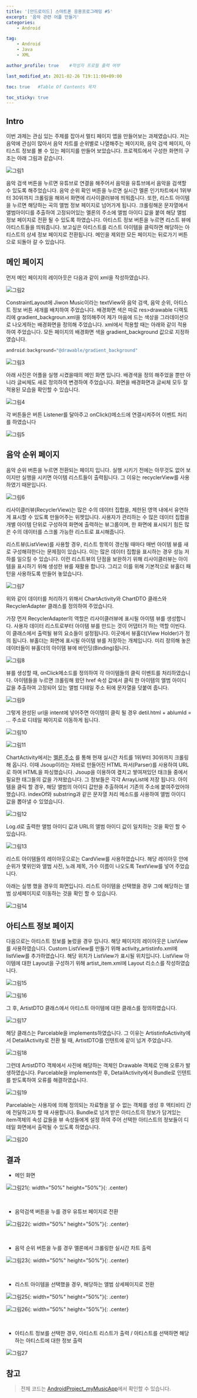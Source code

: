 ```yaml
---
title: '[안드로이드] 스마트폰 응용프로그래밍 #5' 
excerpt: '음악 관련 어플 만들기'
categories:
    - Android

tag:
    - Android
    - Java
    - XML

author_profile: true    #작성자 프로필 출력 여부

last_modified_at: 2021-02-26 T19:11:00+09:00

toc: true   #Table Of Contents 목차 

toc_sticky: true
---
```


## Intro
이번 과제는 관심 있는 주제를 잡아서 멀티 페이지 앱을 만들어보는 과제였습니다. 저는 음악에 관심이 많아서 음악 차트를 순위별로 나열해주는 페이지와, 음악 검색 페이지, 아티스트 정보를 볼 수 있는 페이지를 만들어 보았습니다. 프로젝트에서 구성한 화면의 구조는 아래 그림과 같습니다. 

![그림1](https://user-images.githubusercontent.com/47733530/109287865-7d0e8400-7867-11eb-9ad5-88a43a659fc3.png)

음악 검색 버튼을 누르면 유튜브로 연결을 해주어서 음악을 유튜브에서 음악을 검색할 수 있도록 해주었습니다. 음악 순위 확인 버튼을 누르면 실시간 멜론 인기차트에서 1위부터 30위까지 크롤링을 해와서 화면에 리사이클러뷰에 띄워줍니다. 또한, 리스트 아이템을 누르면 해당하는 곡의 앨범 정보 페이지로 넘어가게 됩니다. 크롤링해온 문자열에서 앨범아이디를 추출하여 고정되어있는 멜론의 주소에 앨범 아이디 값을 붙여 해당 앨범 정보 페이지로 전환 될 수 있도록 하였습니다. 아티스트 정보 버튼을 누르면 리스트 뷰에 아티스트들을 띄워줍니다. 보고싶은 아티스트를 리스트 아이템을 클릭하면 해당하는 아티스트의 상세 정보 페이지로 전환됩니다. 메인을 제외한 모든 페이지는 뒤로가기 버튼으로 되돌아 갈 수 있습니다.


## 메인 페이지

먼저 메인 페이지의 레이아웃은  다음과 같이 xml을 작성하였습니다.

![그림2](https://user-images.githubusercontent.com/47733530/109288047-b515c700-7867-11eb-894b-8db14e88f88f.png)

 ConstraintLayout에 Jiwon Music이라는 textView와 음악 검색, 음악 순위, 아티스트
정보 버튼 세개를 배치하여 주었습니다. 배경화면 색은 따로 res>drawable 디렉토리에 gradient_backgroun.xml을 정의해주어 제가 마음에 드는 색상을 그라데이션으로 나오게하는 배경화면을 정의해 주었습니다. xml에서 적용할 때는 아래와 같이 적용하여 주었습니다. 모든 페이지의 배경화면 색을 gradient_background 값으로 지정하였습니다.

```java
android:background="@drawable/gradient_background"
 ```

![그림3](https://user-images.githubusercontent.com/47733530/109288054-b6df8a80-7867-11eb-8110-73e08004707a.png)

아래 사진은 어플을 실행 시켰을때의 메인 화면 입니다. 배경색을 정의 해주었을 뿐만 아니라 글씨체도 새로 정의하여 변경하여 주었습니다. 화면을 배경화면과 글씨체 모두 잘 적용된 모습을 확인할 수 있습니다.

![그림4](https://user-images.githubusercontent.com/47733530/109288055-b7782100-7867-11eb-9483-2990427b954a.png)

각 버튼들은 버튼 Listener를 달아주고 onClick()메소드에 연결시켜주어 이벤트 처리를 하였습니다

![그림5](https://user-images.githubusercontent.com/47733530/109288056-b810b780-7867-11eb-938e-fce27401c8a0.png)


## 음악 순위 페이지

음악 순위 버튼을 누르면 전환되는 페이지 입니다. 실행 시키기 전에는 아무것도 없어 보이지만 실행을 시키면 아이템 리스트들이 출력됩니다. 그 이유는 recyclerView를 사용하였기 때문입니다. 

![그림6](https://user-images.githubusercontent.com/47733530/109288829-bb587300-7868-11eb-9f5f-605800f3b146.png)

리사이클러뷰(RecyclerView)는 많은 수의 데이터 집합을, 제한된 영역 내에서 유연하게 표시할 수 있도록 만들어주는 위젯입니다. 사용자가 관리하는 수 많은 데이터 집합을 개별 아이템 단위로 구성하여 화면에 출력하는 뷰그룹이며, 한 화면에 표시되기 힘든 많은 수의 데이터를 스크롤 가능한 리스트로 표시해줍니다. 

리스트뷰(ListView)를 사용할 경우, 리스트 항목이 갱신될 때마다 매번 아이템 뷰를 새로 구성해햐한다는 문제점이 있습니다. 이는 많은 데이터 집합을 표시하는 경우 성능 저하를 일으킬 수 있습니다. 이런 리스트뷰의 단점을 보완하기 위해 리사이클러뷰는 아이템을 표시하기 위해 생성한 뷰를 재활용 합니다. 그리고 이를 위해 기본적으로 뷰홀더 패턴을 사용하도록 만들어 놓았습니다.

![그림7](https://user-images.githubusercontent.com/47733530/109288832-bd223680-7868-11eb-9cc4-571b6315e305.png)

위와 같이 데이터를 처리하기 위해서 ChartActivity와 ChartDTO 클래스와 RecyclerAdapter 클래스를 정의하여 주었습니다. 

가장 먼저 RecyclerAdapter의 역할은 리사이클러뷰에 표시될 아이템 뷰를 생성합니다. 사용자 데이터 리스트로부터 아이템 뷰를 만드는 것이 어댑터가 하는 역할 이빈다. 이 클래스에서 출력될 뷰의 요소들이 설정됩니다. 이곳에서 뷰홀더(View Holder)가 정의 됩니다. 뷰홀더는 화면에 표시될 아이템 뷰를 저장하는 개체입니다. 미리 정의해 놓은 데이터들이 뷰홀더의 아이템 뷰에 바인딩(Binding)됩니다.

![그림8](https://user-images.githubusercontent.com/47733530/109288837-be536380-7868-11eb-851e-fb0e9e100e8f.png)

뷰를 생성할 때, onClick메소드를 정의하여 각 아이템들의 클릭 이벤트를 처리하였습니다. 아이템들을 누르면 크롤링해 왔던 href 속성 값에서 클릭 한 아이템의 앨범 아이디 값을 추출하여 고정되어 있는 앨범 디테일 주소 뒤에 문자열을 덧붙여 줍니다.

![그림9](https://user-images.githubusercontent.com/47733530/109288838-beebfa00-7868-11eb-9ab4-2f1d8254ca0a.png)

그렇게 완성된 url을 intent에 넣어주면 아이템이 클릭 될 경우 detil.html + ablumId = … 주소로 디테일 페이지로 이동하게 됩니다. 

![그림10](https://user-images.githubusercontent.com/47733530/109288841-bf849080-7868-11eb-853c-7eb6b11f40d2.png)

![그림11](https://user-images.githubusercontent.com/47733530/109288849-c01d2700-7868-11eb-9ec1-190211da27ab.png)

ChartActivity에서는 [멜론 주소](https://www.melon.com/chart/) 를 통해 현재 실시간 차트를 1위부터 30위까지 크롤링 해 옵니다. 이때 Jsoup이라는 자바로 만들어진 HTML 파서(Parser)를 사용하여 URL로 하여 HTML을 파싱했습니다. Jsoup을 이용하여 곂치고 쌓여져있던 태크들 중에서 필요한 태그들의 값을 가져왔습니다. 그 정보들은 각각 ArrayList에 저장 됩니다. 아이템을 클릭 할 경우, 해당 앨범의 아이디 값만을 추출하여서 기존의 주소에 붙여주었어야 했습니다. indexOf와 substring과 같은 문자열 처리 메소드를 사용하여 앨범 아이디 값을 뽑아낼 수 있었습니다. 

![그림12](https://user-images.githubusercontent.com/47733530/109311598-5cefbc80-7889-11eb-90e6-81a7f606456d.png)

Log.d로 출력한 앨범 아이디 값과 URL의 앨범 아이디 값이 일치하는 것을 확인 할 수 있습니다. 

![그림13](https://user-images.githubusercontent.com/47733530/109311613-5feaad00-7889-11eb-9f27-0cc4523c210b.png)

리스트 아이템들의 레이아웃으로는 CardView를 사용하였습니다. 해당 레이아웃 안에 순위가 몇위인와 앨범 사진, 노래 제목, 가수 이름이 나오도록 TextView를 넣어 주었습니다. 

아래는 실행 했을 경우의 화면입니다. 리스트 아이템을 선택했을 경우 그에 해당하는 앨범 상세페이지로 이동하는 것을 확인 할 수 있습니다. 

![그림14](https://user-images.githubusercontent.com/47733530/109311616-60834380-7889-11eb-8d7c-8ce535bd1183.png)


## 아티스트 정보 페이지 

다음으로는 아티스트 정보를 눌렀을 경우 입니다. 해당 페이지의 레이아웃은 ListView를 사용하였습니다. Custom ListView를 만들기 위해 activity_artistinfo.xml에 listView를 추가하였습니다. 해당 위치가 ListView가 표시될 위치입니다. ListView 아이템에 대한 Layout을 구성하기 위해 artist_item.xml에 Layout 리소스를 작성하였습니다.  

![그림15](https://user-images.githubusercontent.com/47733530/109311619-611bda00-7889-11eb-83d4-f0e14af1396f.png)

![그림16](https://user-images.githubusercontent.com/47733530/109311622-61b47080-7889-11eb-8fb5-8087d5004347.png)

그 후, ArtistDTO 클래스에서 아티스트 아이템에 대한 클래스를 정의하였습니다. 

![그림17](https://user-images.githubusercontent.com/47733530/109311623-624d0700-7889-11eb-987f-2926dc772fa6.png)

해당 클래스는 Parcelable을 implements하였습니다. 그 이유는 ArtistinfoActivity에서 DetailActivity로 전환 될 때, ArtistDTO를 인텐트에 같이 넘겨 주었습니다. 

![그림18](https://user-images.githubusercontent.com/47733530/109311626-624d0700-7889-11eb-9c88-056710a21e5a.png)

그런데 ArtistDTO 객체에서 사진에 해당하는 객체인 Drawable 객체로 인해 오류가 발생하였습니다. Parcelable을 implements한 후, DetailActivity에서 Bundle로 인텐트를 받도록하여 오류를 해결하였습니다.   

![그림19](https://user-images.githubusercontent.com/47733530/109311629-62e59d80-7889-11eb-9f6f-1536f739a967.png)

Parcelable는 사용자에 의해 정의되는 자료형을 알 수 없는 객체를 생성 후 액티비티 간에 전달하고자 할 때 사용합니다. Bundle로 넘겨 받은 아티스트의 정보가 담겨있는 item객체의 속성 값들을 뷰 속성들에게 설정 하여 주어 선택한 아티스트의 정보들이 디테일 화면에서 출력될 수 있도록 하였습니다. 

![그림20](https://user-images.githubusercontent.com/47733530/109311631-62e59d80-7889-11eb-9c89-30c445ecfe3a.png)


## 결과

- 메인 화면

![그림21](https://user-images.githubusercontent.com/47733530/109311632-637e3400-7889-11eb-9e26-6f78c26167b8.png){: width="50%" height="50%"}{: .center}

<br>

- 음악검색 버튼을 누를 경우 유튜브 페이지로 전환

![그림22](https://user-images.githubusercontent.com/47733530/109311633-637e3400-7889-11eb-98f6-c2261f3fbb7f.png){: width="50%" height="50%"}{: .center}

<br>

- 음악 순위 버튼을 누를 경우 멜론에서 크롤링한 실시간 차트 출력

![그림23](https://user-images.githubusercontent.com/47733530/109311635-6416ca80-7889-11eb-9858-58476c3eae37.png){: width="50%" height="50%"}{: .center}

<br>

- 리스트 아이템을 선택했을 경우, 해당하는 앨범 상세페이지로 전환

![그림25](https://user-images.githubusercontent.com/47733530/109311638-64af6100-7889-11eb-95b4-416607e0baf5.png){: width="50%" height="50%"}{: .center}


![그림26](https://user-images.githubusercontent.com/47733530/109311640-6547f780-7889-11eb-9e49-ec726125abed.png){: width="50%" height="50%"}{: .center}

<br>

- 아티스트 정보를 선택한 경우, 아티스트 리스트가 출력 / 아티스트를 선택하면 해당하는 아티스트에 대한 정보 출력

![그림27](https://user-images.githubusercontent.com/47733530/109311642-6547f780-7889-11eb-8300-7982ceae2a47.png)

## 참고

> 전체 코드는 [AndroidProject_myMusicApp](https://github.com/Hyeonjiwon/AndroidProject_myMusicApp)에서 확인할 수 있습니다.